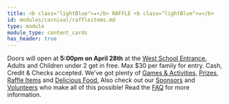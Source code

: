 ```yaml
---
title: <b class="lightBlue">★</b> RAFFLE <b class="lightBlue">★</b>
id: modules/carnival/raffleitems.md
type: module
module_type: content_cards
has_header: true
---
```

Doors will open at **5:00pm on April 28th** at the [West School Entrance.]() Adults and Children under 2 get in free. Max $30 per family for entry. Cash, Credit & Checks accepted. We've got plenty of [Games & Activities](), [Prizes](), [Raffle Items]() and [Delicious Food.]() Also check out our [Sponsors]() and [Volunteers]() who make all of this possible! Read the [FAQ]() for more information.
